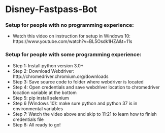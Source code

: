 # Disney-Fastpass-Bot

<h3>Setup for people with no programming experience:</h3>
<ul>
  <li>Watch this video on instruction for setup in Windows 10: https://www.youtube.com/watch?v=BL5Osdk1HZA&t=11s</li>
</ul>
  
<h3>Setup for people with some programming experience:</h3>
<ul>
  <li>Step 1: Install python version 3.0+</li>
  <li>Step 2: Download Webdriver: http://chromedriver.chromium.org/downloads</li>
  <li>Step 3: Save source code to folder where webdriver is located</li>
  <li>Step 4: Open credentials and save webdriver location to chromedriver location variable at the bottom</li>
  <li>Step 5: pip install selenium</li>
  <li>Step 6 (Windows 10): make sure python and python 37 is in environmental variables</li>
  <li>Step 7: Watch the video above and skip to 11:21 to learn how to finish credentials file</li>
  <li>Step 8: All ready to go!</li>
</ul>
